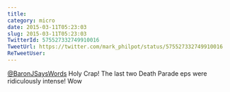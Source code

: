 ```yaml
---
title: 
category: micro
date: 2015-03-11T05:23:03
slug: 2015-03-11T05:23:03
TwitterId: 575527332749910016
TweetUrl: https://twitter.com/mark_philpot/status/575527332749910016
ReTweetUser: 
---
```


[@BaronJSaysWords](https://twitter.com/BaronJSaysWords) Holy Crap! The last two Death Parade eps were ridiculously intense! Wow